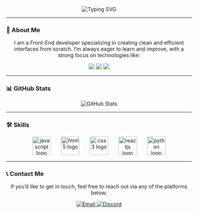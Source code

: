 <div align="center">
  <img src="https://readme-typing-svg.demolab.com?font=Fira+Code&size=25&duration=4000&pause=500&color=00FF00&center=true&vCenter=true&width=500&lines=Welcome+to+my+repository!;I+'m+Daniel!+a+Front-End+Developer" alt="Typing SVG" />
</div>

---

### 🚀 About Me

<p align="center">
  I am a Front-End developer specializing in creating clean and efficient interfaces from scratch. I’m always eager to learn and improve, with a strong focus on technologies like:
</p>

<div align="center">
  <img src="https://img.shields.io/badge/HTML5-E34F26?style=for-the-badge&logo=html5&logoColor=white" />
  <img src="https://img.shields.io/badge/CSS3-1572B6?style=for-the-badge&logo=css3&logoColor=white" />
  <img src="https://img.shields.io/badge/JavaScript-F7DF1E?style=for-the-badge&logo=javascript&logoColor=black" />
</div>

---

### 📊 GitHub Stats

<div align="center">
  <img src="https://github-readme-stats.vercel.app/api?username=GRlNG0&show_icons=true&theme=dark" alt="GitHub Stats" />
</div>

---

### 🛠️ Skills

<div align="center">
  <img src="https://cdn.jsdelivr.net/gh/devicons/devicon/icons/javascript/javascript-original.svg" height="50" alt="javascript logo" />
  <img width="20" />
  <img src="https://cdn.jsdelivr.net/gh/devicons/devicon/icons/html5/html5-original.svg" height="50" alt="html5 logo" />
  <img width="20" />
  <img src="https://cdn.jsdelivr.net/gh/devicons/devicon/icons/css3/css3-original.svg" height="50" alt="css3 logo" />
  <img width="20" />
  <img src="https://cdn.jsdelivr.net/gh/devicons/devicon/icons/react/react-original.svg" height="50" alt="reactjs logo" />
  <img width="20" />
  <img src="https://cdn.jsdelivr.net/gh/devicons/devicon/icons/python/python-original.svg" height="50" alt="python logo" />
</div>

---

### 📞 Contact Me

<div align="center">
  <p>If you’d like to get in touch, feel free to reach out via any of the platforms below:</p>

  <a href="mailto:danielcakmenk@gmail.com" >
    <img src="https://img.shields.io/badge/Email-D14836?logo=gmail&logoColor=white&style=for-the-badge" alt="Email" />
  </a>
   <a href="https://discord.com/users/994208977468538890" >
    <img src="https://img.shields.io/badge/Discord-5865F2?logo=discord&logoColor=white&style=for-the-badge" alt="Discord" />
  </a>
</div>

